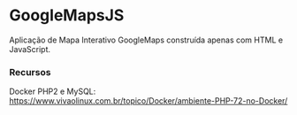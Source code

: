 # GoogleMapsJS
Aplicação de Mapa Interativo GoogleMaps construída apenas com HTML e JavaScript.

### Recursos
Docker PHP2 e MySQL: https://www.vivaolinux.com.br/topico/Docker/ambiente-PHP-72-no-Docker/
